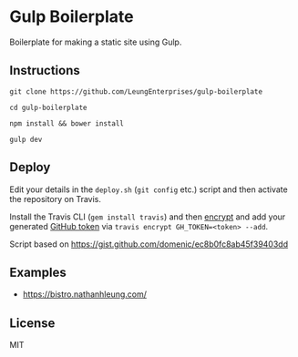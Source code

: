 # Gulp Boilerplate
Boilerplate for making a static site using Gulp.

## Instructions
`git clone https://github.com/LeungEnterprises/gulp-boilerplate`

`cd gulp-boilerplate`

`npm install && bower install`

`gulp dev`

## Deploy
Edit your details in the `deploy.sh` (`git config` etc.) script and then activate the repository on Travis.

Install the Travis CLI (`gem install travis`) and then [encrypt](https://docs.travis-ci.com/user/encryption-keys/) and add your generated [GitHub token](https://github.com/settings/tokens) via `travis encrypt GH_TOKEN=<token> --add`.

Script based on https://gist.github.com/domenic/ec8b0fc8ab45f39403dd

## Examples
* https://bistro.nathanhleung.com/

## License
MIT

